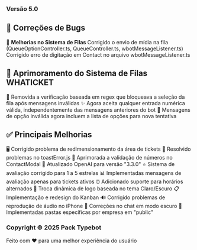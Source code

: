 ### Versão 5.0

## 🔧 Correções de Bugs

🔄 **Melhorias no Sistema de Filas**
Corrigido o envio de mídia na fila (QueueOptionController.ts, QueueController.ts, wbotMessageListener.ts)
Corrigido erro de digitação em Contact no arquivo wbotMessageListener.ts

## 🎯 Aprimoramento do Sistema de Filas WHATICKET

🔄 Removida a verificação baseada em regex que bloqueava a seleção da fila após mensagens inválidas
✨ Agora aceita qualquer entrada numérica válida, independentemente das mensagens anteriores do bot
📝 Mensagens de opção inválida agora incluem a lista de opções para nova tentativa

## ✅ Principais Melhorias

🖥️ Corrigido problema de redimensionamento da área de tickets
🔔 Resolvido problemas no toastError.js
📱 Aprimorada a validação de números no ContactModal
🤖 Atualizado OpenAI para versão "3.3.0"
⭐ Sistema de avaliação corrigido para 1 a 5 estrelas
📊 Implementadas mensagens de avaliação apenas para tickets ativos
⏰ Adicionado suporte para horários alternados
🎨 Troca dinâmica de logo baseada no tema Claro/Escuro
📋 Implementação e redesign do Kanban
🔊 Corrigido problemas de reprodução de áudio no iPhone
🌙 Correções no chat em modo escuro
📁 Implementadas pastas específicas por empresa em "public"


### Copyright © 2025 Pack Typebot
Feito com ❤️ para uma melhor experiência do usuário
